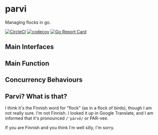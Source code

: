 # parvi 

Managing flocks in go.

[![CircleCI](https://circleci.com/gh/evilwire/parvi.svg?style=svg)](https://circleci.com/gh/evilwire/parvi)
[![codecov](https://codecov.io/gh/evilwire/parvi/branch/master/graph/badge.svg)](https://codecov.io/gh/evilwire/parvi)
[![Go Report Card](https://goreportcard.com/badge/github.com/evilwire/parvi)](https://goreportcard.com/report/github.com/evilwire/parvi)


## Main Interfaces


## Main Function


## Concurrency Behaviours


## Parvi? What is that?

I think it's the Finnish word for "flock" (as in a flock of birds), 
though I am not really sure. I'm not Finnish.
I looked it up in Google Translate, and I am informed that it's pronounced
`/'pärvē/` or PAR-vee. 

If you are Finnish and you think I'm well silly, I'm sorry.
